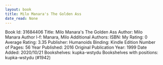 ```yaml
---
layout: book
title: Milo Manara's The Golden Ass
date_read: None
---
```


Book Id: 31684406
Title: Milo Manara's The Golden Ass
Author: Milo Manara
Author l-f: Manara, Milo
Additional Authors: 
ISBN: 
My Rating: 0
Average Rating: 3.35
Publisher: Humanoids
Binding: Kindle Edition
Number of Pages: 56
Year Published: 2016
Original Publication Year: 1999
Date Added: 2020/10/21
Bookshelves: kupka-wstydu
Bookshelves with positions: kupka-wstydu (#1942)


